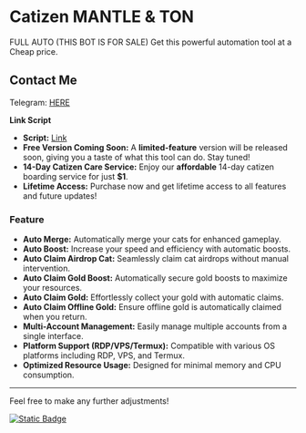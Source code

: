 # Catizen MANTLE & TON
FULL AUTO (THIS BOT IS FOR SALE) Get this powerful automation tool at a Cheap price.

## Contact Me
Telegram: [HERE](https://t.me/Squire00)

**Link Script**
- **Script:** [Link](https://sociabuzz.com/surrealflux/b/catizen-mantle-ton)
- **Free Version Coming Soon:** A **limited-feature** version will be released soon, giving you a taste of what this tool can do. Stay tuned!
- **14-Day Catizen Care Service:** Enjoy our **affordable** 14-day catizen boarding service for just **$1**.
- **Lifetime Access:** Purchase now and get lifetime access to all features and future updates!

### Feature
- **Auto Merge:** Automatically merge your cats for enhanced gameplay.
- **Auto Boost:** Increase your speed and efficiency with automatic boosts.
- **Auto Claim Airdrop Cat:** Seamlessly claim cat airdrops without manual intervention.
- **Auto Claim Gold Boost:** Automatically secure gold boosts to maximize your resources.
- **Auto Claim Gold:** Effortlessly collect your gold with automatic claims.
- **Auto Claim Offline Gold:** Ensure offline gold is automatically claimed when you return.
- **Multi-Account Management:** Easily manage multiple accounts from a single interface.
- **Platform Support (RDP/VPS/Termux):** Compatible with various OS platforms including RDP, VPS, and Termux.
- **Optimized Resource Usage:** Designed for minimal memory and CPU consumption.

---

Feel free to make any further adjustments!

[![Static Badge](https://img.shields.io/badge/Telegram-Channel-Link?style=for-the-badge&logo=Telegram&logoColor=white&logoSize=auto&color=blue)](https://t.me/zuiredrop)
